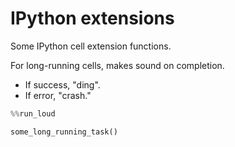 # IPython extensions
Some IPython cell extension functions.

For long-running cells, makes sound on completion.
- If success, "ding".
- If error, "crash."

```python
%%run_loud

some_long_running_task()

```


